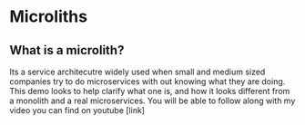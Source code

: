 # Microliths


## What is a microlith?

Its a service architecutre widely used when small and medium sized companies try to do microservices with out knowing what they are doing. This demo looks to help clarify what one is, and how it looks different from a monolith and a real microservices. You will be able to follow along with my video you can find on youtube [link]